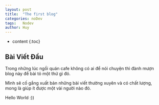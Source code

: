 ```yaml
---
layout: post
title:  "The first blog"
categories: noDev
tags:   Nodev
author: Huy
---
```


* content
{:toc}

## Bài Viết Đầu 

Trong những lúc ngồi quán cafe không có ai để nói chuyện thì đành mượn blog này để bài tỏ một thứ gì đó.

Mình sẽ cố gắng xuất bản những bài viết thường xuyên và có chất lượng, mong là giúp ít được một vài người nào đó.

Hello World :))
